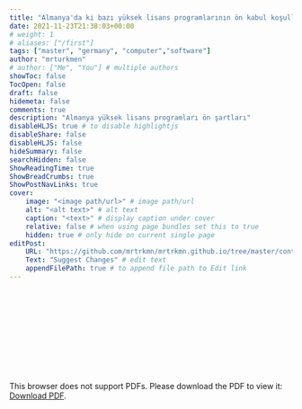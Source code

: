 ```yaml
---
title: "Almanya'da ki bazı yüksek lisans programlarının ön kabul koşulları."
date: 2021-11-23T21:38:03+00:00
# weight: 1
# aliases: ["/first"]
tags: ["master", "germany", "computer","software"]
author: "mrturkmen"
# author: ["Me", "You"] # multiple authors
showToc: false
TocOpen: false
draft: false
hidemeta: false
comments: true
description: "Almanya yüksek lisans programları ön şartları"
disableHLJS: true # to disable highlightjs
disableShare: false
disableHLJS: false
hideSummary: false
searchHidden: false
ShowReadingTime: true
ShowBreadCrumbs: true
ShowPostNavLinks: true
cover:
    image: "<image path/url>" # image path/url
    alt: "<alt text>" # alt text
    caption: "<text>" # display caption under cover
    relative: false # when using page bundles set this to true
    hidden: true # only hide on current single page
editPost:
    URL: "https://github.com/mrtrkmn/mrtrkmn.github.io/tree/master/content"
    Text: "Suggest Changes" # edit text
    appendFilePath: true # to append file path to Edit link
---
```

  
  <object data="https://github.com/mrtrkmn/mrtrkmn.github.io/blob/master/static/pdfs/Master%20Programs.pdf" type="application/pdf" width="700px" height="700px">
    <embed src="https://github.com/mrtrkmn/mrtrkmn.github.io/blob/master/static/pdfs/Master%20Programs.pdf">
        <p>This browser does not support PDFs. Please download the PDF to view it: <a href="https://github.com/mrtrkmn/mrtrkmn.github.io/blob/master/static/pdfs/Master%20Programs.pdf">Download PDF</a>.</p>
    </embed>
</object>

 
